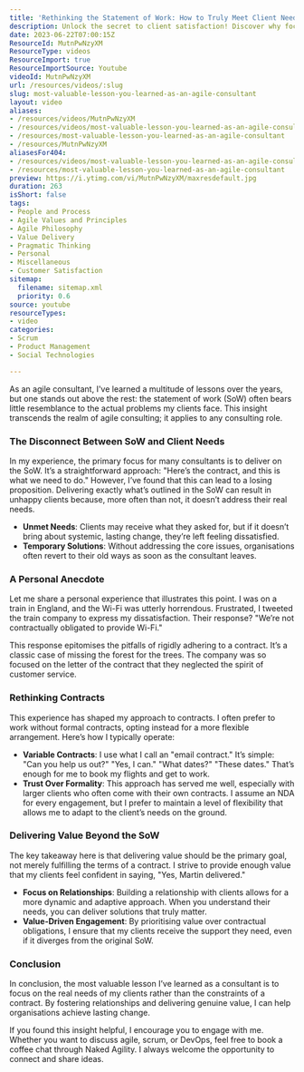 ```yaml
---
title: 'Rethinking the Statement of Work: How to Truly Meet Client Needs Beyond the Contract'
description: Unlock the secret to client satisfaction! Discover why focusing on real needs, not just the SoW, is key to delivering lasting value in consulting.
date: 2023-06-22T07:00:15Z
ResourceId: MutnPwNzyXM
ResourceType: videos
ResourceImport: true
ResourceImportSource: Youtube
videoId: MutnPwNzyXM
url: /resources/videos/:slug
slug: most-valuable-lesson-you-learned-as-an-agile-consultant
layout: video
aliases:
- /resources/videos/MutnPwNzyXM
- /resources/videos/most-valuable-lesson-you-learned-as-an-agile-consultant
- /resources/most-valuable-lesson-you-learned-as-an-agile-consultant
- /resources/MutnPwNzyXM
aliasesFor404:
- /resources/videos/most-valuable-lesson-you-learned-as-an-agile-consultant
- /resources/most-valuable-lesson-you-learned-as-an-agile-consultant
preview: https://i.ytimg.com/vi/MutnPwNzyXM/maxresdefault.jpg
duration: 263
isShort: false
tags:
- People and Process
- Agile Values and Principles
- Agile Philosophy
- Value Delivery
- Pragmatic Thinking
- Personal
- Miscellaneous
- Customer Satisfaction
sitemap:
  filename: sitemap.xml
  priority: 0.6
source: youtube
resourceTypes:
- video
categories:
- Scrum
- Product Management
- Social Technologies

---
```

As an agile consultant, I've learned a multitude of lessons over the years, but one stands out above the rest: the statement of work (SoW) often bears little resemblance to the actual problems my clients face. This insight transcends the realm of agile consulting; it applies to any consulting role. 

### The Disconnect Between SoW and Client Needs

In my experience, the primary focus for many consultants is to deliver on the SoW. It’s a straightforward approach: "Here’s the contract, and this is what we need to do." However, I’ve found that this can lead to a losing proposition. Delivering exactly what’s outlined in the SoW can result in unhappy clients because, more often than not, it doesn’t address their real needs. 

- **Unmet Needs**: Clients may receive what they asked for, but if it doesn’t bring about systemic, lasting change, they’re left feeling dissatisfied. 
- **Temporary Solutions**: Without addressing the core issues, organisations often revert to their old ways as soon as the consultant leaves.

### A Personal Anecdote

Let me share a personal experience that illustrates this point. I was on a train in England, and the Wi-Fi was utterly horrendous. Frustrated, I tweeted the train company to express my dissatisfaction. Their response? "We’re not contractually obligated to provide Wi-Fi." 

This response epitomises the pitfalls of rigidly adhering to a contract. It’s a classic case of missing the forest for the trees. The company was so focused on the letter of the contract that they neglected the spirit of customer service. 

### Rethinking Contracts

This experience has shaped my approach to contracts. I often prefer to work without formal contracts, opting instead for a more flexible arrangement. Here’s how I typically operate:

- **Variable Contracts**: I use what I call an "email contract." It’s simple: "Can you help us out?" "Yes, I can." "What dates?" "These dates." That’s enough for me to book my flights and get to work.
- **Trust Over Formality**: This approach has served me well, especially with larger clients who often come with their own contracts. I assume an NDA for every engagement, but I prefer to maintain a level of flexibility that allows me to adapt to the client’s needs on the ground.

### Delivering Value Beyond the SoW

The key takeaway here is that delivering value should be the primary goal, not merely fulfilling the terms of a contract. I strive to provide enough value that my clients feel confident in saying, "Yes, Martin delivered." 

- **Focus on Relationships**: Building a relationship with clients allows for a more dynamic and adaptive approach. When you understand their needs, you can deliver solutions that truly matter.
- **Value-Driven Engagement**: By prioritising value over contractual obligations, I ensure that my clients receive the support they need, even if it diverges from the original SoW.

### Conclusion

In conclusion, the most valuable lesson I’ve learned as a consultant is to focus on the real needs of my clients rather than the constraints of a contract. By fostering relationships and delivering genuine value, I can help organisations achieve lasting change. 

If you found this insight helpful, I encourage you to engage with me. Whether you want to discuss agile, scrum, or DevOps, feel free to book a coffee chat through Naked Agility. I always welcome the opportunity to connect and share ideas.
